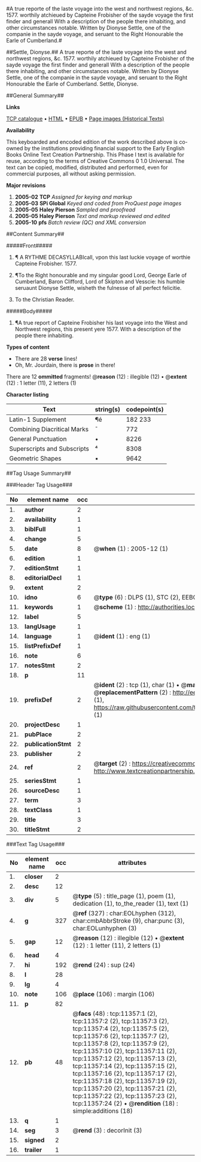 #A true reporte of the laste voyage into the west and northwest regions, &c. 1577. worthily atchieued by Capteine Frobisher of the sayde voyage the first finder and generall With a description of the people there inhabiting, and other circumstances notable. Written by Dionyse Settle, one of the companie in the sayde voyage, and seruant to the Right Honourable the Earle of Cumberland.#

##Settle, Dionyse.##
A true reporte of the laste voyage into the west and northwest regions, &c. 1577. worthily atchieued by Capteine Frobisher of the sayde voyage the first finder and generall With a description of the people there inhabiting, and other circumstances notable. Written by Dionyse Settle, one of the companie in the sayde voyage, and seruant to the Right Honourable the Earle of Cumberland.
Settle, Dionyse.

##General Summary##

**Links**

[TCP catalogue](http://www.ota.ox.ac.uk/tcp/)  • 
[HTML](http://tei.it.ox.ac.uk/tcp/Texts-HTML/free/A11/A11947.html)  • 
[EPUB](http://tei.it.ox.ac.uk/tcp/Texts-EPUB/free/A11/A11947.epub) • 
[Page images (Historical Texts)](https://data.historicaltexts.jisc.ac.uk/view?pubId=eebo-99846394e&pageId=eebo-99846394e-11357-1)

**Availability**

This keyboarded and encoded edition of the
	       work described above is co-owned by the institutions
	       providing financial support to the Early English Books
	       Online Text Creation Partnership. This Phase I text is
	       available for reuse, according to the terms of Creative
	       Commons 0 1.0 Universal. The text can be copied,
	       modified, distributed and performed, even for
	       commercial purposes, all without asking permission.

**Major revisions**

1. __2005-02__ __TCP__ *Assigned for keying and markup*
1. __2005-03__ __SPi Global__ *Keyed and coded from ProQuest page images*
1. __2005-05__ __Haley Pierson__ *Sampled and proofread*
1. __2005-05__ __Haley Pierson__ *Text and markup reviewed and edited*
1. __2005-10__ __pfs__ *Batch review (QC) and XML conversion*

##Content Summary##

#####Front#####

1. ¶ A RYTHME DECASYLLABIcall, vpon this last luckie voyage of worthie Capteine Frobisher. 1577.

1. ¶To the Right honourable and my singular good Lord, George Earle of Cumberland, Baron Clifford, Lord of Skipton and Vesscie: his humble seruaunt Dionyse Settle, wisheth the fulnesse of all perfect felicitie.

1. To the Christian Reader.

#####Body#####

1. ¶A true report of Capteine Frobisher his last voyage into the West and Northwest regions, this present yere 1577. With a description of the people there inhabiting.

**Types of content**

  * There are 28 **verse** lines!
  * Oh, Mr. Jourdain, there is **prose** in there!

There are 12 **ommitted** fragments! 
 @__reason__ (12) : illegible (12)  •  @__extent__ (12) : 1 letter (11), 2 letters (1)

**Character listing**


|Text|string(s)|codepoint(s)|
|---|---|---|
|Latin-1 Supplement|¶é|182 233|
|Combining             Diacritical Marks|̄|772|
|General Punctuation|•|8226|
|Superscripts             and Subscripts|⁴|8308|
|Geometric Shapes|▪|9642|

##Tag Usage Summary##

###Header Tag Usage###

|No|element name|occ|attributes|
|---|---|---|---|
|1.|__author__|2||
|2.|__availability__|1||
|3.|__biblFull__|1||
|4.|__change__|5||
|5.|__date__|8| @__when__ (1) : 2005-12 (1)|
|6.|__edition__|1||
|7.|__editionStmt__|1||
|8.|__editorialDecl__|1||
|9.|__extent__|2||
|10.|__idno__|6| @__type__ (6) : DLPS (1), STC (2), EEBO-CITATION (1), PROQUEST (1), VID (1)|
|11.|__keywords__|1| @__scheme__ (1) : http://authorities.loc.gov/ (1)|
|12.|__label__|5||
|13.|__langUsage__|1||
|14.|__language__|1| @__ident__ (1) : eng (1)|
|15.|__listPrefixDef__|1||
|16.|__note__|6||
|17.|__notesStmt__|2||
|18.|__p__|11||
|19.|__prefixDef__|2| @__ident__ (2) : tcp (1), char (1)  •  @__matchPattern__ (2) : ([0-9\-]+):([0-9IVX]+) (1), (.+) (1)  •  @__replacementPattern__ (2) : http://eebo.chadwyck.com/downloadtiff?vid=$1&page=$2 (1), https://raw.githubusercontent.com/textcreationpartnership/Texts/master/tcpchars.xml#$1 (1)|
|20.|__projectDesc__|1||
|21.|__pubPlace__|2||
|22.|__publicationStmt__|2||
|23.|__publisher__|2||
|24.|__ref__|2| @__target__ (2) : https://creativecommons.org/publicdomain/zero/1.0/ (1), http://www.textcreationpartnership.org/docs/. (1)|
|25.|__seriesStmt__|1||
|26.|__sourceDesc__|1||
|27.|__term__|3||
|28.|__textClass__|1||
|29.|__title__|3||
|30.|__titleStmt__|2||


###Text Tag Usage###

|No|element name|occ|attributes|
|---|---|---|---|
|1.|__closer__|2||
|2.|__desc__|12||
|3.|__div__|5| @__type__ (5) : title_page (1), poem (1), dedication (1), to_the_reader (1), text (1)|
|4.|__g__|327| @__ref__ (327) : char:EOLhyphen (312), char:cmbAbbrStroke (9), char:punc (3), char:EOLunhyphen (3)|
|5.|__gap__|12| @__reason__ (12) : illegible (12)  •  @__extent__ (12) : 1 letter (11), 2 letters (1)|
|6.|__head__|4||
|7.|__hi__|192| @__rend__ (24) : sup (24)|
|8.|__l__|28||
|9.|__lg__|4||
|10.|__note__|106| @__place__ (106) : margin (106)|
|11.|__p__|82||
|12.|__pb__|48| @__facs__ (48) : tcp:11357:1 (2), tcp:11357:2 (2), tcp:11357:3 (2), tcp:11357:4 (2), tcp:11357:5 (2), tcp:11357:6 (2), tcp:11357:7 (2), tcp:11357:8 (2), tcp:11357:9 (2), tcp:11357:10 (2), tcp:11357:11 (2), tcp:11357:12 (2), tcp:11357:13 (2), tcp:11357:14 (2), tcp:11357:15 (2), tcp:11357:16 (2), tcp:11357:17 (2), tcp:11357:18 (2), tcp:11357:19 (2), tcp:11357:20 (2), tcp:11357:21 (2), tcp:11357:22 (2), tcp:11357:23 (2), tcp:11357:24 (2)  •  @__rendition__ (18) : simple:additions (18)|
|13.|__q__|1||
|14.|__seg__|3| @__rend__ (3) : decorInit (3)|
|15.|__signed__|2||
|16.|__trailer__|1||
